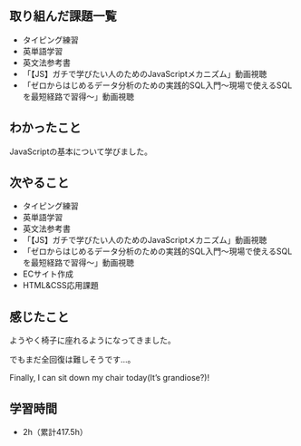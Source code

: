 ## 取り組んだ課題一覧
- タイピング練習
- 英単語学習
- 英文法参考書
- 「【JS】ガチで学びたい人のためのJavaScriptメカニズム」動画視聴
- 「ゼロからはじめるデータ分析のための実践的SQL入門〜現場で使えるSQLを最短経路で習得〜」動画視聴
## わかったこと
JavaScriptの基本について学びました。
## 次やること
- タイピング練習
- 英単語学習
- 英文法参考書
- 「【JS】ガチで学びたい人のためのJavaScriptメカニズム」動画視聴
- 「ゼロからはじめるデータ分析のための実践的SQL入門〜現場で使えるSQLを最短経路で習得〜」動画視聴
- ECサイト作成
- HTML&CSS応用課題
## 感じたこと
ようやく椅子に座れるようになってきました。

でもまだ全回復は難しそうです…。

Finally, I can sit down my chair today(It’s grandiose?)!

## 学習時間
- 2h（累計417.5h）
